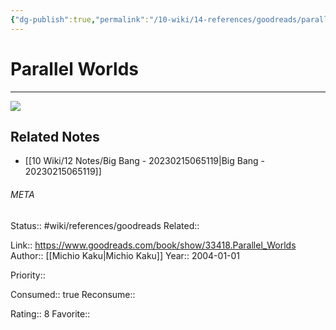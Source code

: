 ```yaml
---
{"dg-publish":true,"permalink":"/10-wiki/14-references/goodreads/parallel-worlds-1400033721/","title":"Parallel Worlds","tags":["wiki/references/need-work"]}
---
```


# Parallel Worlds
---
![](https://i.gr-assets.com/images/S/compressed.photo.goodreads.com/books/1435244003l/33418._SY475_.jpg)

## Related Notes
- [[10 Wiki/12 Notes/Big Bang - 20230215065119\|Big Bang - 20230215065119]]




###### META
Status:: #wiki/references/goodreads
Related:: 

Link:: https://www.goodreads.com/book/show/33418.Parallel_Worlds
Author:: [[Michio Kaku\|Michio Kaku]]
Year:: 2004-01-01

Priority:: 

Consumed:: true
Reconsume:: 

Rating:: 8
Favorite:: 

